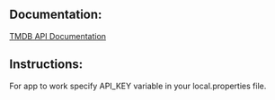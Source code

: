 ## Documentation:
[TMDB API Documentation](https://www.themoviedb.org/documentation/api)

## Instructions:
For app to work specify API_KEY variable in your local.properties file.  
